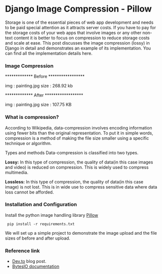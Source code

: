 # Django Image Compression - Pillow

Storage is one of the essential pieces of web app development and needs to be paid special attention as it attracts server costs. If you have to pay for the storage costs of your web apps that involve images or any other non-text content it is better to focus on compression to reduce storage costs and scale at ease. This post discusses the image compression (lossy) in Django in detail and demonstrates an example of its implementation. You can find all the implementation details here.

### Image Compression 

************* Before *****************

img : painting.jpg
size : 268.92 kb

************* After ******************

img : painting.jpg
size : 107.75 KB




### What is compression?

According to Wikipedia, data-compression involves encoding information using fewer bits than the original representation. To put it in simple words, compression is a method of making the file size smaller using a specific technique or algorithm.

Types and methods Data-compression is classified into two types.

**Lossy:** In this type of compression, the quality of data(in this case images and video) is reduced on compression. This is widely used to compress multimedia.

**Lossless:** In this type of compression, the quality of data(in this case image) is not lost. This is in wide use to compress sensitive data where data loss cannot be afforded.


### Installation and Configuration

Install the python image handling library [Pillow](https://pypi.org/project/Pillow/2.2.1/)

```
 pip install -r requirements.txt

```

We will set up a simple project to demonstrate the image upload and the file sizes of before and after upload. 

### Reference link 

* [Dev.to](https://dev.to/gajesh/compress-images-in-django-3la8) blog post.
* [BytesIO documentation](https://docs.python.org/3/library/io.html#io.BytesIO)



